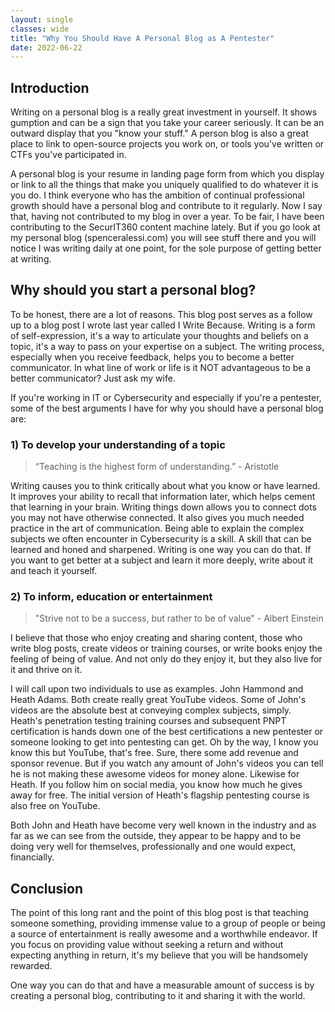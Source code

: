 ```yaml
---
layout: single
classes: wide
title: "Why You Should Have A Personal Blog as A Pentester"
date: 2022-06-22
---
```

## Introduction
Writing on a personal blog is a really great investment in yourself. It shows gumption and can be a sign that you take your career seriously. It can be an outward display that you "know your stuff." A person blog is also a great place to link to open-source projects you work on, or tools you've written or CTFs you've participated in.

A personal blog is your resume in landing page form from which you display or link to all the things that make you uniquely qualified to do whatever it is you do. I think everyone who has the ambition of continual professional growth should have a personal blog and contribute to it regularly. Now I say that, having not contributed to my blog in over a year. To be fair, I have been contributing to the SecurIT360 content machine lately. But if you go look at my personal blog (spenceralessi.com) you will see stuff there and you will notice I was writing daily at one point, for the sole purpose of getting better at writing.

## Why should you start a personal blog?

To be honest, there are a lot of reasons. This blog post serves as a follow up to a blog post I wrote last year called I Write Because. Writing is a form of self-expression, it's a way to articulate your thoughts and beliefs on a topic, it's a way to pass on your expertise on a subject. The writing process, especially when you receive feedback, helps you to become a better communicator. In what line of work or life is it NOT advantageous to be a better communicator? Just ask my wife.

If you're working in IT or Cybersecurity and especially if you're a pentester, some of the best arguments I have for why you should have a personal blog are:

### 1) To develop your understanding of a topic

> “Teaching is the highest form of understanding.” - Aristotle

Writing causes you to think critically about what you know or have learned. It improves your ability to recall that information later, which helps cement that learning in your brain. Writing things down allows you to connect dots you may not have otherwise connected. It also gives you much needed practice in the art of communication. Being able to explain the complex subjects we often encounter in Cybersecurity is a skill. A skill that can be learned and honed and sharpened. Writing is one way you can do that. If you want to get better at a subject and learn it more deeply, write about it and teach it yourself.

### 2) To inform, education or entertainment

> "Strive not to be a success, but rather to be of value" - Albert Einstein

I believe that those who enjoy creating and sharing content, those who write blog posts, create videos or training courses, or write books enjoy the feeling of being of value. And not only do they enjoy it, but they also live for it and thrive on it.

I will call upon two individuals to use as examples. John Hammond and Heath Adams. Both create really great YouTube videos. Some of John's videos are the absolute best at conveying complex subjects, simply. Heath's penetration testing training courses and subsequent PNPT certification is hands down one of the best certifications a new pentester or someone looking to get into pentesting can get. Oh by the way, I know you know this but YouTube, that's free. Sure, there some add revenue and sponsor revenue. But if you watch any amount of John's videos you can tell he is not making these awesome videos for money alone. Likewise for Heath. If you follow him on social media, you know how much he gives away for free. The initial version of Heath's flagship pentesting course is also free on YouTube.

Both John and Heath have become very well known in the industry and as far as we can see from the outside, they appear to be happy and to be doing very well for themselves, professionally and one would expect, financially.

## Conclusion

The point of this long rant and the point of this blog post is that teaching someone something, providing immense value to a group of people or being a source of entertainment is really awesome and a worthwhile endeavor. If you focus on providing value without seeking a return and without expecting anything in return, it's my believe that you will be handsomely rewarded.

One way you can do that and have a measurable amount of success is by creating a personal blog, contributing to it and sharing it with the world.
